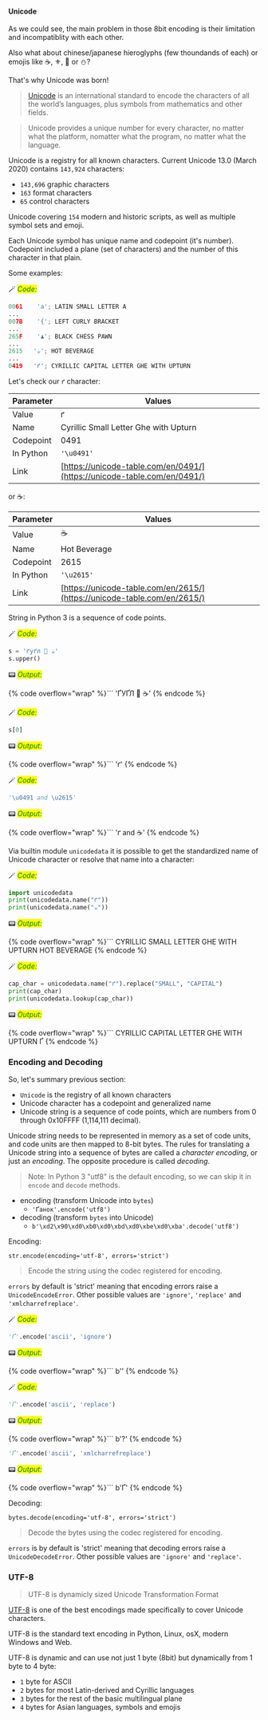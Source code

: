 #### Unicode 

As we could see, the main problem in those 8bit encoding is their limitation and incompatiblity with each other. 

Also what about chinese/japanese hieroglyphs (few thoundands of each) or emojis like ☕, ⚜, 🌠 or ⛄?

That's why Unicode was born!

> [Unicode](https://en.wikipedia.org/wiki/Unicode) is an international standard to encode the characters of all the world’s languages, plus symbols from mathematics and other fields.

> Unicode provides a unique number for every character, no matter what the platform, nomatter what the program, no matter what the language.

Unicode is a registry for all known characters. Current Unicode 13.0 (March 2020) contains `143,924` characters:

* `143,696` graphic characters
* `163` format characters
* `65` control characters
    
Unicode covering `154` modern and historic scripts, as well as multiple symbol sets and emoji.

Each Unicode symbol has unique name and codepoint (it's number). Codepoint included a plane (set of characters) and the number of this character in that plain.

Some examples:

🪄 _<mark style="color:green;">Code:</mark>_

```python
0061    'a'; LATIN SMALL LETTER A
...
007B    '{'; LEFT CURLY BRACKET
...
265F    '♟'; BLACK CHESS PAWN
...
2615   '☕'; HOT BEVERAGE
...
0419   'ґ'; CYRILLIC CAPITAL LETTER GHE WITH UPTURN
```

Let's check our `ґ` character:

|Parameter|Values|
|-----|-----|
|Value       | ґ
|Name        | Cyrillic Small Letter Ghe with Upturn |
|Codepoint   | 0491 |
| In Python  | `'\u0491'`
| Link       | [https://unicode-table.com/en/0491/](https://unicode-table.com/en/0491/)


or ☕:

|Parameter|Values|
|-----|-----|
|Value       | ☕
|Name        | Hot Beverage |
|Codepoint   | 2615 |
| In Python  | `'\u2615'`
| Link       | [https://unicode-table.com/en/2615/](https://unicode-table.com/en/2615/)


String in Python 3 is a sequence of code points.


🪄 _<mark style="color:green;">Code:</mark>_

```python
s = 'ґуґл 💝 ☕'
s.upper()
```




📟 _<mark style="color:green;">Output:</mark>_

{% code overflow="wrap" %}```
'ҐУҐЛ 💝 ☕'
{% endcode %}





🪄 _<mark style="color:green;">Code:</mark>_

```python
s[0]
```




📟 _<mark style="color:green;">Output:</mark>_

{% code overflow="wrap" %}```
'ґ'
{% endcode %}





🪄 _<mark style="color:green;">Code:</mark>_

```python
'\u0491 and \u2615'
```




📟 _<mark style="color:green;">Output:</mark>_

{% code overflow="wrap" %}```
'ґ and ☕'
{% endcode %}




Via builtin module `unicodedata` it is possible to get the standardized name of Unicode character or resolve that name into a character:


🪄 _<mark style="color:green;">Code:</mark>_

```python
import unicodedata
print(unicodedata.name("ґ"))
print(unicodedata.name("☕"))
```

📟 _<mark style="color:green;">Output:</mark>_

{% code overflow="wrap" %}```
CYRILLIC SMALL LETTER GHE WITH UPTURN
HOT BEVERAGE
{% endcode %}




🪄 _<mark style="color:green;">Code:</mark>_

```python
cap_char = unicodedata.name("ґ").replace("SMALL", "CAPITAL")
print(cap_char)
print(unicodedata.lookup(cap_char))
```

📟 _<mark style="color:green;">Output:</mark>_

{% code overflow="wrap" %}```
CYRILLIC CAPITAL LETTER GHE WITH UPTURN
Ґ
{% endcode %}



### Encoding and Decoding

So, let's summary previous section:
* `Unicode` is the registry of all known characters
* Unicode character has a codepoint and generalized name
* Unicode string is a sequence of code points, which are numbers from 0 through 0x10FFFF (1,114,111 decimal). 

Unicode string needs to be represented in memory as a set of code units, and code units are then mapped to 8-bit bytes. The rules for translating a Unicode string into a sequence of bytes are called a *character encoding*, or just an *encoding*. The opposite procedure is called *decoding*.

> Note: In Python 3 "utf8" is the default encoding, so we can skip it in `encode` and `decode` methods.

* encoding (transform Unicode into `bytes`)
    * `'Ґaнок'.encode('utf8')`
* decoding (transform `bytes` into Unicode)
    * `b'\xd2\x90\xd0\xb0\xd0\xbd\xd0\xbe\xd0\xba'.decode('utf8')`

Encoding:

`str.encode(encoding='utf-8', errors='strict')`

> Encode the string using the codec registered for encoding.

`errors` by default is 'strict' meaning that encoding errors raise a `UnicodeEncodeError`.  Other possible values are `'ignore'`, `'replace'` and `'xmlcharrefreplace'`.


🪄 _<mark style="color:green;">Code:</mark>_

```python
'Ґ'.encode('ascii', 'ignore')
```




📟 _<mark style="color:green;">Output:</mark>_

{% code overflow="wrap" %}```
b''
{% endcode %}





🪄 _<mark style="color:green;">Code:</mark>_

```python
'Ґ'.encode('ascii', 'replace')
```




📟 _<mark style="color:green;">Output:</mark>_

{% code overflow="wrap" %}```
b'?'
{% endcode %}





```python
'Ґ'.encode('ascii', 'xmlcharrefreplace')
```




📟 _<mark style="color:green;">Output:</mark>_

{% code overflow="wrap" %}```
b'&#1168;'
{% endcode %}




Decoding:

`bytes.decode(encoding='utf-8', errors='strict')`

> Decode the bytes using the codec registered for encoding.

`errors` is by default is 'strict' meaning that decoding errors raise a `UnicodeDecodeError`. Other possible values are `'ignore'` and `'replace'`.

### UTF-8

> UTF-8 is dynamicly sized Unicode Transformation Format

[UTF-8](https://en.wikipedia.org/wiki/UTF-8) is one of the best encodings made specifically to cover Unicode characters. 

UTF-8 is the standard text encoding in Python, Linux, osX, modern Windows and Web. 

UTF-8 is dynamic and can use not just 1 byte (8bit) but dynamically from 1 byte to 4 byte:
* `1` byte for ASCII
* `2` bytes for most Latin-derived and Cyrillic languages
* `3` bytes for the rest of the basic multilingual plane
* `4` bytes for Asian languages, symbols and emojis